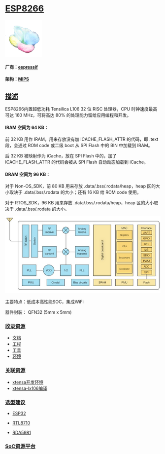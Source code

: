 ﻿# [ESP8266](https://github.com/sochub/ESP8266) 
[![sites](SoC/SoC.png)](http://www.qitas.cn) 
#### 厂商：[espressif](https://github.com/sochub/espressif)
#### 架构：[MIPS](https://github.com/sochub/MIPS)
## [描述](https://github.com/sochub/ESP8266/wiki) 

ESP8266内置超低功耗 Tensilica L106 32 位 RISC 处理器，CPU 时钟速度最高可达 160 MHz，可将高达 80% 的处理能力留给应用编程和开发。

#### IRAM 空间为 64 KB：

前 32 KB 用作 IRAM，用来存放没有加 ICACHE_FLASH_ATTR 的代码，即 .text 段，会通过 ROM code 或二级 boot 从 SPI Flash 中的 BIN 中加载到 IRAM。

后 32 KB 被映射作为 iCache，放在 SPI Flash 中的，加了 ICACHE_FLASH_ATTR 的代码会被从 SPI Flash 自动动态加载到 iCache。

#### DRAM 空间为 96 KB：

对于 Non-OS_SDK，前 80 KB 用来存放 .data/.bss/.rodata/heap，heap 区的大小取决于 .data/.bss/.rodata 的大小；还有 16 KB 给 ROM code 使用。

对于 RTOS_SDK，96 KB 用来存放 .data/.bss/.rodata/heap，heap 区的大小取决于 .data/.bss/.rodata 的大小。

[![sites](SoC/ESP8266.jpg)](https://www.espressif.com/zh-hans/products/hardware/esp8266ex/overview) 

主要特点：低成本高性能SOC，集成WiFi

器件封装： QFN32 (5mm x 5mm)

### [收录资源](https://github.com/sochub/ESP8266)

* [文档](docs/)
* [工程](project/)
* [工具](tools/)
* [环境](env/)

### [关联资源](https://github.com/sochub)

* [xtensa开发环境](https://github.com/sochub/xtensa)
* [xtensa-lx106编译](https://github.com/sochub/xtensa-lx106)

### [选型建议](https://github.com/sochub)

* [ESP32](https://github.com/sochub/ESP32) 

*  [RTL8710](https://github.com/sochub/RTL8710)

*  [RDA5981](https://github.com/sochub/RDA5981)


###  [SoC资源平台](http://www.qitas.cn)
